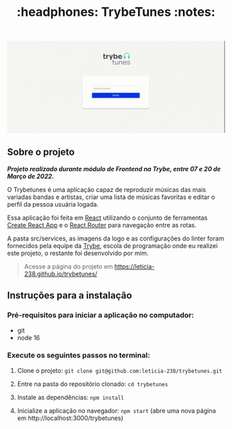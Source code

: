 <h1 align="center">
  :headphones: TrybeTunes :notes:
</h1>

&emsp;

![imagem](./screen-capture.gif)

## Sobre o projeto

***Projeto realizado durante módulo de Frontend na Trybe, entre 07 e 20 de Março de 2022.***

O Trybetunes é uma aplicação capaz de reproduzir músicas das mais variadas bandas e artistas, criar uma lista de músicas favoritas e editar o perfil da pessoa usuária logada.

Essa aplicação foi feita em [React](https://pt-br.reactjs.org/docs/getting-started.html) utilizando o conjunto de ferramentas [Create React App](https://pt-br.reactjs.org/docs/create-a-new-react-app.html) e o [React Router](https://v5.reactrouter.com/) para navegação entre as rotas.

A pasta src/services, as imagens da logo e as configurações do linter foram fornecidos pela equipe da [Trybe](https://www.betrybe.com/), escola de programação onde eu realizei este projeto, o restante foi desenvolvido por mim.

> Acesse a página do projeto em https://leticia-238.github.io/trybetunes/

## Instruções para a instalação

### Pré-requisitos para iniciar a aplicação no computador:

- git
- node 16

### Execute os seguintes passos no terminal:

1. Clone o projeto: `git clone git@github.com:leticia-238/trybetunes.git`

2. Entre na pasta do repositório clonado: `cd trybetunes`

3. Instale as dependências: `npm install`

4. Inicialize a aplicação no navegador: `npm start` (abre uma nova página em http://localhost:3000/trybetunes)
